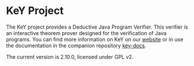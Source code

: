 # KeY Project

The KeY project provides a Deductive Java Program Verifier. This verifier is an interactive theorem prover designed for the verification of Java programs.
You can find more information on KeY on our [website](https://key-project.org) or in use the documentation in the companion repository [key-docs](key-docs).

The current version is 2.10.0, licensed under GPL v2.
